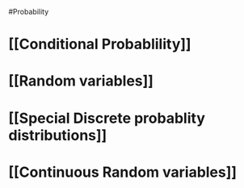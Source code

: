 #Probability 
# [[Conditional Probablility]]
# [[Random variables]]
# [[Special Discrete probablity distributions]]
# [[Continuous Random variables]]
